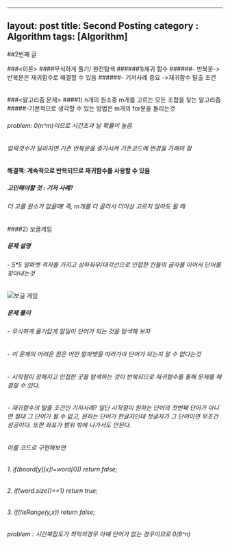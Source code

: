 -----------
layout: post
title: Second Posting
category : Algorithm
tags: [Algorithm]
---------
##2번째 글

###<이론>
####무식하게 풀기/ 완전탐색
######1)재귀 함수
######- 반복문-> 반복문은 재귀함수로 해결할 수 있음
######- 기저사례 중요 ->재귀함수 탈출 조건
######
 
 
###<알고리즘 문제>
####1) n개의 원소중 m개를 고르는 모든 조합을 찾는 알고리즘
#####-기본적으로 생각할 수 있는 방법은 m개의 for문을 돌리는것 
###### problem: 0(n^m)이므로 시간초과 날 확률이 높음
######     입력갯수가 달라지면 기존 반복문을 증가시켜 기존코드에 변경을 가해야 함
#### 해결책:  계속적으로 반복되므로 재귀함수를 사용할 수 있음
##### 고민해야할 것 : 기저 사례? 
###### 더 고를 원소가 없을때! 즉, m개를 다 골라서 더이상 고르지 않아도 될 때


####2) 보글게임
##### 문제 설명
###### - 5*5 알파벳 격자를 가지고 상하좌우/대각선으로 인접한 칸들의 글자를 이어서 단어를 찾아내는것
![보글 게임](https://www.google.co.kr/search?q=%EB%B3%B4%EA%B8%80%EA%B2%8C%EC%9E%84&source=lnms&tbm=isch&sa=X&ved=0ahUKEwjVpIrk2c_XAhUIpZQKHcfhBhEQ_AUICigB#imgrc=89UeAGFillYb4M:)
##### 문제 풀이
###### - 무식하게 풀기답게 일일이 단어가 되는 것을 탐색해 보자
###### - 이 문제의 어려운 점은 어떤 알파벳을 따라가야 단어가 되는지 알 수 없다는것
###### - 시작점이 정해지고 인접한 곳을 탐색하는 것이 반복되므로 재귀함수를 통해 문제를 해결할 수 있다.
###### - 재귀함수의 탈출 조건인 기저사례? 일단 시작점이 원하는 단어의 첫번째 단어가 아니면 절대 그 단어가 될 수 없고, 원하는 단어가 한글자인데 첫글자가 그 단어이면 무조건 성공이다. 또한 좌표가 범위 밖에 나가서도 안된다.
###### 이를 코드로 구현해보면
###### 1. if(board[y][x]!=word[0]) return false;
###### 2. if(word.size()==1) return true;
###### 3. if(!isRange(y,x)) return false;

###### problem : 시간복잡도가 최악의경우 아예 단어가 없는 경우이므로 0(8^n)
